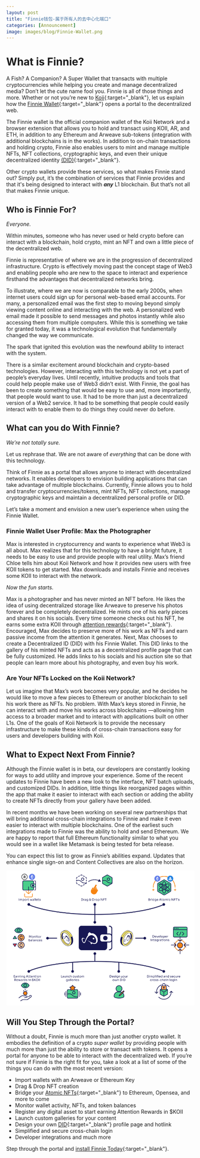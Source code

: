 ```yaml
---
layout: post
title: "Finnie钱包-属于所有人的去中心化端口"
categories: [Announcement]
image: images/blog/Finnie-Wallet.png
---
```


# What is Finnie?

A Fish? A Companion? A Super Wallet that transacts with multiple cryptocurrencies while helping you create and manage decentralized media? Don’t let the cute name fool you. Finnie is all of those things and more. Whether or not you’re new to [Koii](http://koii.network){:target="\_blank"}, let us explain how the [Finnie Wallet](https://koii.me/FinnieDCI){:target="\_blank"} opens a portal to the decentralized web.

The Finnie wallet is the official companion wallet of the Koii Network and a browser extension that allows you to hold and transact using KOII, AR, and ETH, in addition to any Ethereum and Arweave sub-tokens (integration with additional blockchains is in the works). In addition to on-chain transactions and holding crypto, Finnie also enables users to mint and manage multiple NFTs, NFT collections, cryptographic keys, and even their unique decentralized identity [(DID)](http://koii.network){:target="\_blank"}.

Other crypto wallets provide these services, so what makes Finnie stand out? Simply put, it’s the combination of services that Finnie provides and that it's being designed to interact with **_any_** L1 blockchain. But that’s not all that makes Finnie unique.

## Who is Finnie For?

_Everyone._

Within minutes, someone who has never used or held crypto before can interact with a blockchain, hold crypto, mint an NFT and own a little piece of the decentralized web.

Finnie is representative of where we are in the progression of decentralized infrastructure. Crypto is effectively moving past the concept stage of Web3 and enabling people who are new to the space to interact and experience firsthand the advantages that decentralized networks bring.

To illustrate, where we are now is comparable to the early 2000s, when internet users could sign up for personal web-based email accounts. For many, a personalized email was the first step to moving beyond simply viewing content online and interacting with the web. A personalized web email made it possible to send messages and photos instantly while also accessing them from multiple computers. While this is something we take for granted today, it was a technological evolution that fundamentally changed the way we communicate.

The spark that ignited this evolution was the newfound ability to interact with the system.

There is a similar excitement around blockchain and crypto-based technologies. However, interacting with this technology is not yet a part of people’s everyday lives. Until recently, intuitive products and tools that could help people make use of Web3 didn’t exist. With Finnie, the goal has been to create something that would be easy to use and, more importantly, that people would want to use. It had to be more than just a decentralized version of a Web2 service. It had to be something that people could easily interact with to enable them to do things they could never do before.

## What can you do With Finnie?

_We’re not totally sure._

Let us rephrase that. We are not aware of _everything_ that can be done with this technology.

Think of Finnie as a portal that allows anyone to interact with decentralized networks. It enables developers to envision building applications that can take advantage of multiple blockchains. Currently, Finnie allows you to hold and transfer cryptocurrencies/tokens, mint NFTs, NFT collections, manage cryptographic keys and maintain a decentralized personal profile or DID.

Let’s take a moment and envision a new user’s experience when using the Finnie Wallet.

### Finnie Wallet User Profile: Max the Photographer

Max is interested in cryptocurrency and wants to experience what Web3 is all about. Max realizes that for this technology to have a bright future, it needs to be easy to use and provide people with real utility. Max’s friend Chloe tells him about Koii Network and how it provides new users with free KOII tokens to get started. Max downloads and installs Finnie and receives some KOII to interact with the network.

_Now the fun starts._

Max is a photographer and has never minted an NFT before. He likes the idea of using decentralized storage like Arweave to preserve his photos forever and be completely decentralized. He mints one of his early pieces and shares it on his socials. Every time someone checks out his NFT, he earns some extra KOII through [attention rewards](https://blog.koii.network/attention-reward/){:target="\_blank"}. Encouraged, Max decides to preserve more of his work as NFTs and earn passive income from the attention it generates. Next, Max chooses to create a Decentralized ID (DID) with his Finnie Wallet. This DID links to the gallery of his minted NFTs and acts as a decentralized profile page that can be fully customized. He adds links to his socials and his auction site so that people can learn more about his photography, and even buy his work.

### Are Your NFTs Locked on the Koii Network?

Let us imagine that Max’s work becomes very popular, and he decides he would like to move a few pieces to Ethereum or another blockchain to sell his work there as NFTs. No problem. With Max’s keys stored in Finnie, he can interact with and move his works across blockchains —allowing him access to a broader market and to interact with applications built on other L1s. One of the goals of Koii Network is to provide the necessary infrastructure to make these kinds of cross-chain transactions easy for users and developers building with Koii.

## What to Expect Next From Finnie?

Although the Finnie wallet is in beta, our developers are constantly looking for ways to add utility and improve your experience. Some of the recent updates to Finnie have been a new look to the interface, NFT batch uploads, and customized DIDs. In addition, little things like reorganized pages within the app that make it easier to interact with each section or adding the ability to create NFTs directly from your gallery have been added.

In recent months we have been working on several new partnerships that will bring additional cross-chain integrations to Finnie and make it even easier to interact with multiple blockchains. One of the earliest such integrations made to Finnie was the ability to hold and send Ethereum. We are happy to report that full Ethereum functionality similar to what you would see in a wallet like Metamask is being tested for beta release.

You can expect this list to grow as Finnie’s abilities expand. Updates that enhance single sign-on and Content Collectives are also on the horizon.

![Finnie Decentralization Portal](/images/blog/Finnie-Wallet-graphics-especs.png)

## Will You Step Through the Portal?

Without a doubt, Finnie is much more than just another crypto wallet. It embodies the definition of a crypto _super wallet_ by providing people with much more than just the ability to store or transact with tokens. It opens a portal for anyone to be able to interact with the decentralized web. If you’re not sure if Finnie is the right fit for you, take a look at a list of some of the things you can do with the most recent version:

- Import wallets with an Arweave or Ethereum Key
- Drag & Drop NFT creation
- Bridge your [Atomic NFTs](https://atomicnft.com/){:target="\_blank"} to Ethereum, Opensea, and more to come
- Monitor wallet activity, NFTs, and token balances
- Register any digital asset to start earning Attention Rewards in $KOII
- Launch custom galleries for your content
- Design your own [DID](http://koii.network){:target="\_blank"} profile page and hotlink
- Simplified and secure cross-chain login
- Developer integrations and much more

Step through the portal and [install Finnie Today](https://chrome.google.com/webstore/detail/finnie/cjmkndjhnagcfbpiemnkdpomccnjblmj){:target="\_blank"}.

